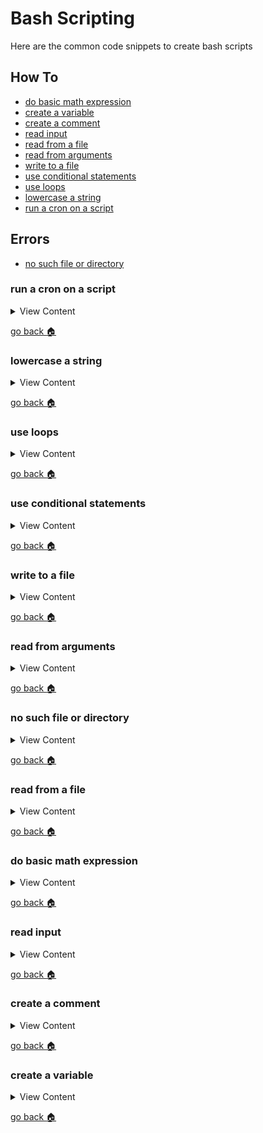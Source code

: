 # Bash Scripting

Here are the common code snippets to create bash scripts

## How To

- [do basic math expression][math-exp]
- [create a variable][create-var]
- [create a comment][create-comm]
- [read input][read-inpt]
- [read from a file][read-file]
- [read from arguments][read-args]
- [write to a file][write-file]
- [use conditional statements][con-stat]
- [use loops][looping]
- [lowercase a string][low-case]
- [run a cron on a script][cron-script]

## Errors

- [no such file or directory][no-file]

[cron-script]:#run-a-cron-on-a-script
[low-case]:#lowercase-a-string
[looping]:#use-loops
[con-stat]:#use-conditional-statements
[write-file]:#write-to-a-file
[read-args]:#read-from-arguments
[no-file]:#no-such-file-or-directory
[read-file]:#read-from-a-file
[math-exp]:#do-basic-math-expression
[read-inpt]:#read-input
[create-var]:#create-a-variable
[create-comm]:#create-a-comment
[home]:#bash-scripting

### run a cron on a script

<details>
<summary>
View Content
</summary>

:link: **Reference**

:pencil2: **Things to note**

- [cron jobs in linux](https://www.freecodecamp.org/news/cron-jobs-in-linux/)
- [crontab practice](https://crontab.guru/)

---

This is an example of what each asterisk represents in time. It still is confusing as hell

```linux
*   *   *   *   *  sh /path/to/script/script.sh
|   |   |   |   |              |
|   |   |   |   |      Command or Script to Execute        
|   |   |   |   |
|   |   |   |   |
|   |   |   |   |
|   |   |   | Day of the Week(0-6)
|   |   |   |
|   |   | Month of the Year(1-12)
|   |   |
|   | Day of the Month(1-31)  
|   |
| Hour(0-23)  
|
Min(0-59)
```

|Code| Explanation|
|-|-|
|0 0 * * * | at midnight everyday|
|*/5 * * * * | every 5 minutes|
|0 12 * * 1-5| at noon from monday through friday|
|30 5 1 */3 *| the first day every 4 months at 5:30am|
|0 13 */7,*/14,*/21 * 6| at 1pm on the 7th, 14th, or 21st of the month if it lands on a saturday|
|0 9-17 * * 1-5| run every hour between 9am-5pm between monday through friday|
|*/30 20-23 31 12 */4| every 30 minutes between the hours of 8pm-11pm on the 31st december, if it happens to be on the 4th day of week|
|1-5 1-5 1-5 1-5 1-5|at every minute between 1-5, within the hours of 1am - 5am, within the first 5 days of month, within the months of january and may, that will be will be within the weekdays of monday-friday |
|*/5 * * * */5|every 5th minute that passes on a friday|
|*/3 */2 1 */2 */3| every 3rd minute passes, after every 2nd hour, on the first day of the month, every 2 months, on a wednesday|


</details>

[go back :house:][home]

### lowercase a string

<details>
<summary>
View Content
</summary>

:link: **Reference**

:pencil2: **Things to note**

- [How to convert a string to lower case in Bash](https://stackoverflow.com/questions/2264428/how-to-convert-a-string-to-lower-case-in-bash)
---

Here are a couple of options to lowercase

```linux
#!/bin/bash


echo "What is your first name?"

read name

# option 1
echo "$name" | tr '[:upper:]' '[:lower:]'

echo "What is your last name?"

read last
# option 2
echo "$last" | awk '{print tolower($0)}'

echo "What do you want get off your chest"

read chest
# option 3
echo $chest | tr '[A-Z]' '[a-z]'
```

</details>

[go back :house:][home]

### use loops

<details>
<summary>
View Content
</summary>

:link: **Reference**

:pencil2: **Things to note**

- [How do I iterate over a range of numbers defined by variables in Bash?](https://stackoverflow.com/questions/169511/how-do-i-iterate-over-a-range-of-numbers-defined-by-variables-in-bash)

---

This is an example of the while loop

```linux
#!/bin/bash

i=1
# surprisingly the comparison operator flags
# work in these brackets while it loops
while [[ $i -le 10 ]] ; do
   echo "$i"
  (( i += 1 ))
done

```

this is an example of the for loop. In case you wanted to use a defined variable as a part of the looping process. You should use the `seq` command

```linux
#!/bin/bash

max=10

# the seq command allows you to add a variable as either the beginning or end of the for loop
# you can use or you could have a predefined range in the for loop
# like this : for i in {1..5}
for i in $(seq 1 $max)
do
   if test $i -gt 1; then

     echo "$i monkeys"

    else 

      echo "$i monkey"

   fi

done

echo "Are jumping on the bed"

```

</details>

[go back :house:][home]

### use conditional statements

<details>
<summary>
View Content
</summary>

:link: **Reference**

- [Bash Test Operators](https://kapeli.com/cheat_sheets/Bash_Test_Operators.docset/Contents/Resources/Documents/index)

---

This example is using the `case` statement which is similar to the `switch` statement

```linux
#!/bin/bash


echo "What job do you have?"

read job

# this is how you lowercase string values
job=$(echo "$job" | tr '[:upper:]' '[:lower:]')

case $job in 
    "knight")
      echo "Then you should you have a sword"
    ;;

    "mage")
    echo "Then you should have a staff"
    ;;

    "archer")
    echo "Then you should have a bow"
    ;;

    *)
    echo "Sir, we're in a medieval fantasy"
  ;;
esac
```

 This example works only when you place curly brackes around the comparison. I was not able to produce a `-lt` because I would get a lot of errors

```linux
#!/bin/bash

echo "How much do you weigh in pounds?"

read weight

# converts the weight of pounds to kilos
kg=$(bc <<< "$weight/2.2046" )

# the less than operator only works if the comparison is wrapped in two  curly brackets
if (("$weight" < 150));then
 echo "You're pretty skinny for $kg kilos"

 elif (("$weight"  < 180)); then
 echo " That's $kg kilos, seem to be normal weight ... if you're a man"
 else
 echo "You are $kg kilos, you are either slightly chubby or a complete fat ass"

fi

```

This example allows comparison operator flags like `-lt, -ge, -a, or -o` to work. Apparently using the `test` command makes it work properly. There might be other keywords/commands that can make it work, but here is an example . And here is a [link](https://kapeli.com/cheat_sheets/Bash_Test_Operators.docset/Contents/Resources/Documents/index) to the different comparison operators

```linux
#!/bin/bash

echo "How much do you weigh in pounds?"

read weight

# converts the weight of pounds to kilos
kg=$(bc <<< "$weight/2.2046" )

# apparently using the test keyword will allow the -lt to be recognized
if test "$weight" -lt 150 ;then
 echo "You're pretty skinny for $kg kilos"

 elif test "$weight"  -lt 180 ; then
 echo " That's $kg kilos, seem to be normal weight ... if you're a man"
 elif test $weight -ge 200 -o $weight -le 250; then
  echo "$kg kilos!? You are one beefy boy"
 else
 echo "You are $kg kilos, you are either slightly chubby or a complete fat ass"

fi

```



This example does not work because the bash script is giving errors stating that the `-lt` command is not found. I don't know how far I'm going to look into how to resolve this issue

```linux
#!/bin/bash

echo "How much do you weigh in pounds?"

read weight

# converts the weight of pounds to kilos
kg=$(bc <<< "$weight/2.2046" )

# the -lt is the less than operator
if [$weight -lt 150 ];then
 echo "You're pretty skinny for $kg kilos"

 elif [$weight  -lt 180 ]; then
 echo " That's $kg kilos, seem to be normal weight ... if you're a man"
 else
 echo "You are $kg kilos, you are either slightly chubby or a complete fat ass"
# I'm assuming you have to end every if statement with a fi
# more testing is needed
fi

```

</details>

[go back :house:][home]

### write to a file

<details>
<summary>
View Content
</summary>

---

This is an example

```linux
#!/bin/bash

cd "$(dirname "$0")"

# If the file does not exist, it will create the file
# and then insert the text
echo "I'm inserting text into this file" > ../text/t002.txt

# the >> appends text to the file
echo "I'm appending text into this file" >> ../text/t002.txt

```

</details>

[go back :house:][home]

### read from arguments

<details>
<summary>
View Content
</summary>

---

Numbered variables in bash script can indicate the different input values that the script read from. So if you type in 3 separate words, they can be interpreted as 3 different arguments that bash can use as variables. The way you access the arguments is by the sequence of the variable. So if you wanted to get value of the second argument you can call it out like this `echo $2`. And so on.

```linux
# outside of bash

bash scripts/bash007.sh  dog cat fish horse

# inside bash
#!/bin/bash

echo "Hello, how are you feeling today?"

# will print out dog
echo "$1, is your first argument"

# will print out cat
echo "$2, is your second argument"

# will print out fish, but it will not print out horse
# or any additional arguments
echo "$3, is your remaining arguments"

```

</details>

[go back :house:][home]

### no such file or directory

<details>
<summary>
View Content
</summary>

:link: **Reference**

- [Script cannot find file](https://stackoverflow.com/questions/40923758/script-cannot-find-file)

---

If you attempt to read from a file, you will probably get the error `no such file or directory`. I'm assuming that it might be looking within the root directory. In any case, this is how you can call a script and it will look for content based on the current directory you are in

```linux
cd "$(dirname "$0")"
```

```linux
dir="$(cd $(dirname "$0"); pwd)"
chmod 770 "$dir/somefile"
```

</details>

[go back :house:][home]

### read from a file

<details>
<summary>
View Content
</summary>

:link: **Reference**

- [Shell script read missing last line](https://stackoverflow.com/questions/12916352/shell-script-read-missing-last-line)

:pencil2: **Things to note**

- The read line will not read the last line of a file, unless do the code in a different way
- Apparently, the reason why the while loop doesn't read the last line of code, is because it's expected that you are supposed to leave the last line blank. I don't know, that sounds stupid to me

---

If you want to read input from a file, you can use the while loop to get the line
of text that might be from a text file

#### the basic way to do it

```linux
#!/bin/bash
# This is needed to cd into your current directory
cd "$(dirname "$0")"

while read line
do
  echo $line
done < ../text/t001.txt
# this will print everything except the last line

```

#### the best way to do it

```linux
#!/bin/bash
# This is needed to cd into your current directory
cd "$(dirname "$0")"

# This will read the last line of the files
while read line || [ -n "$line" ]; do echo $line; done < ../text/t001.txt

```

</details>

[go back :house:][home]

### do basic math expression

<details>
<summary>
View Content
</summary>

:link: **Reference**

- [Bash Scripting Tutorial - 4. Arithmetic](https://ryanstutorials.net/bash-scripting-tutorial/bash-arithmetic.php)
- [Bash Math Operations (Bash Arithmetic) Explained](https://phoenixnap.com/kb/bash-math)

---

There's a number of ways you can do basic or advanced calculations with linux commands.
Within these small examples, I will show how to use the`let` and `expr` commands. But I included `bc` because I found out that the previous commands sort of suck

#### let

```linux
#!/bin/bash

echo "What age are you?"

read age

# let allows you to wrap caluclations in quotes
# as well as the variable that will store it
# avoid doing division though
let "dogYears = $age * 6"


echo "You'll be $dogYears in dog years"

# you can also do math without putting the equation in quotes
let a=$dogYears+12

# you can also increment the previously made variable, like so
let a++


```

#### expr

:pencil2: **Things to note**

- expr prints the answer as opposed to returning it, so you should only use it if you want to print out the final arithmatic
- expr does not take  or calculate floating point numbers so if you attempt to
do any calculation with it, an error will be thrown
- you can't multiply with the `*` alone, you have to include a slash `\*`
- another annoying thing about `expr` is that you need to have the equation either spaced `$x + $y` or together `$x+$y`, but if you have it like this `$x+ $y`. It will throw an error

```linux
#!/bin/bash

expr 5 + 9

# This won't work
expr 10 * 236 

# But this does
expr 10 \* 236

x=5
y=10

# this will work
expr $x + $y

# this will not work
exprt $x+ $y

```

#### bc

```linux
#!/bin/bash

echo "Sorry to be intrusive, but how much do you weigh?"

read weight

# let and expr doesn't work well with division so bc(basic calculator)
# is the best command to use
kg=$(bc <<< "$weight/2.2046" )

echo "You'll weigh about $kg kilograms in england!"

```

</details>

[go back :house:][home]

### read input

<details>
<summary>
View Content
</summary>

---

This is an example

```linux
#!/bin/bash


echo "Hold are you?"

# the read command will store whatever value you want to the new variable
read age

let "age_left=78 - $age" 

echo "You have $age_left years left before you hit 78"
```

</details>

[go back :house:][home]

### create a comment

<details>
<summary>
View Content
</summary>

---

adding the `#` before anything comments the line out

```linux
#!/bin/bash
# this is a comment
# this another comment


# And here is the third comment

```

</details>

[go back :house:][home]

### create a variable

<details>
<summary>
View Content
</summary>

---

There are no data types in bash so you don't have
declare a type before assigning it a value

```linux
#!/bin/bash

var="value to a variable"

# assigning it to another variables
var2=$var

echo $var2
```

**Note**

- Make sure the variable has no space to the equal sign like this `var="foo"`

</details>

[go back :house:][home]

